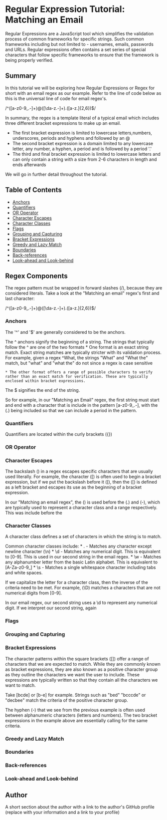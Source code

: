# Regular Expression Tutorial: Matching an Email

Regular Expressions are a JavaScript tool which simplifies the validation process of common frameworks for specific strings. Such common frameworks including but not limited to - usernames, emails, passwords and URLs. Regular expressions often contains a set series of special characters that follow specific frameworks to ensure that the framework is being properly verified.


## Summary

In this tutorial we will be exploring how Regular Expressions or Regex for short with an email regex as our example. Refer to the line of code below as this is the universal line of code for email regex's.

/^([a-z0-9_\.-]+)@([\da-z\.-]+)\.([a-z\.]{2,6})$/

In summary, the regex is a template literal of a typical email which includes three different bracket expressions to make up an email.
* The first bracket expression is limited to lowercase letters,numbers, underscores, periods and hyphens and followed by an @
* The second bracket expression is a domain limited to any lowercase letter, any number, a hyphen, a period and is followed by a period '.'
* The third and final bracket expression is limited to lowercase letters and can only contain a string with a size from 2-6 characters in length and ends afterwards

We will go in further detail throughout the tutorial.


## Table of Contents

- [Anchors](#anchors)
- [Quantifiers](#quantifiers)
- [OR Operator](#or-operator)
- [Character Escapes](#character-escapes)
- [Character Classes](#character-classes)
- [Flags](#flags)
- [Grouping and Capturing](#grouping-and-capturing)
- [Bracket Expressions](#bracket-expressions)
- [Greedy and Lazy Match](#greedy-and-lazy-match)
- [Boundaries](#boundaries)
- [Back-references](#back-references)
- [Look-ahead and Look-behind](#look-ahead-and-look-behind)

## Regex Components
The regex pattern must be wrapped in forward slashes (/), because they are considered literals. Take a look at the "Matching an email" regex's first and last character:

/^([a-z0-9_\.-]+)@([\da-z\.-]+)\.([a-z\.]{2,6})$/

### Anchors
The '^' and '$' are generally considered to be the anchors.

The ^ anchors signify the beginning of a string. The strings that typically follow the ^ are one of the two formats
    * One format is an exact string match. Exact string matches are typically stricter with its validation process. For example, given a regex ^What, the strings "What" and "What the" match, but "what" and "what the" do not since a regex is case sensitive

    * The other format offers a range of possible characters to verify rather than an exact match for verification. These are typically enclosed within bracket expressions.

The $ signifies the end of the string.

So for example, in our "Matching an Email" regex, the first string must start and end with a character that is include in the pattern [a-z0-9_\.-], with the (\.) being included so that we can include a period in the pattern.

### Quantifiers
Quantifiers are located within the curly brackets ({})

### OR Operator

### Character Escapes
The backslash (\) in a regex escapes specific characters that are usually used literally. For example, the character ([) is often used to begin a bracket expression, but if we put the backslash before it (\[), then the ([) is defined as a left bracket and escapes its use as the beginning of a bracket expression.

In our "Matching an email regex", the (\) is used before the (.) and (-), which are typically used to represent a character class and a range respectively. This was include before the

### Character Classes
A character class defines a set of characters in which the string is to match.

Common character classes include:
    * . - Matches any character except newline character (\n)
    * \d - Matches any numerical digit. This is equivalent to [0-9]. This is used in our second string in the email regex.
    * \w - Matches any alphanumber letter from the basic Latin alphabet. This is equivalent to [A-Za-z0-9_]
    * \s - Matches a single whitespace character including tabs and white spaces.

If we capitalize the letter for a character class, then the inverse of the criteria need to be met. For example, (\D) matches a characters that are not numerical digits from [0-9].

In our email regex, our second string uses a \d to represent any numerical digit. If we interpret our second string, again

### Flags

### Grouping and Capturing

### Bracket Expressions
The character patterns within the square brackets ([]) offer a range of characters that we are expected to match. While they are commonly known as bracket expressions, they are also known as a positive character group as they outline the characters we want the user to include. These expressions are typically written so that they contain all the characters we want to match. 

Take [bcde] or [b-e] for example. Strings such as "bed" "bcccde" or "decbee" match the criteria of the positive character group.

The hyphen (-) that we see from the previous example is often used between alphanumeric characters (letters and numbers). The two bracket expressions in the example above are essentially calling for the same criteria.

### Greedy and Lazy Match

### Boundaries

### Back-references

### Look-ahead and Look-behind

## Author

A short section about the author with a link to the author's GitHub profile (replace with your information and a link to your profile)
